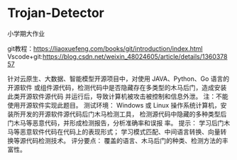 # Trojan-Detector
小学期大作业

git教程：https://liaoxuefeng.com/books/git/introduction/index.html
Vscode+git:https://blog.csdn.net/weixin_48024605/article/details/136037857

针对云原生、大数据、智能模型开源项目中，对使用 JAVA、Python、Go 语言的开源软件
或组件源代码，检测代码中是否隐藏存在多类型的木马后门，造成安装此类开源软件源代码
并运行后，导致计算机被攻击被控制和信息外泄。
注：不能使用开源软件实现此题目。
测试环境：
Windows 或 Linux 操作系统计算机，安装所开发的开源软件源代码后门木马检测工具，
检测源代码中隐藏的多种类型后门木马等恶意代码，并形成检测报告，分析准确率和误报
率。
提示：
学习后门木马等恶意软件代码在代码上的表现形式；
学习模式匹配、中间语言转换、向量转换等源代码检测技术。
评分要点：
覆盖的语言、木马后门的种类、检测方法的丰富性。